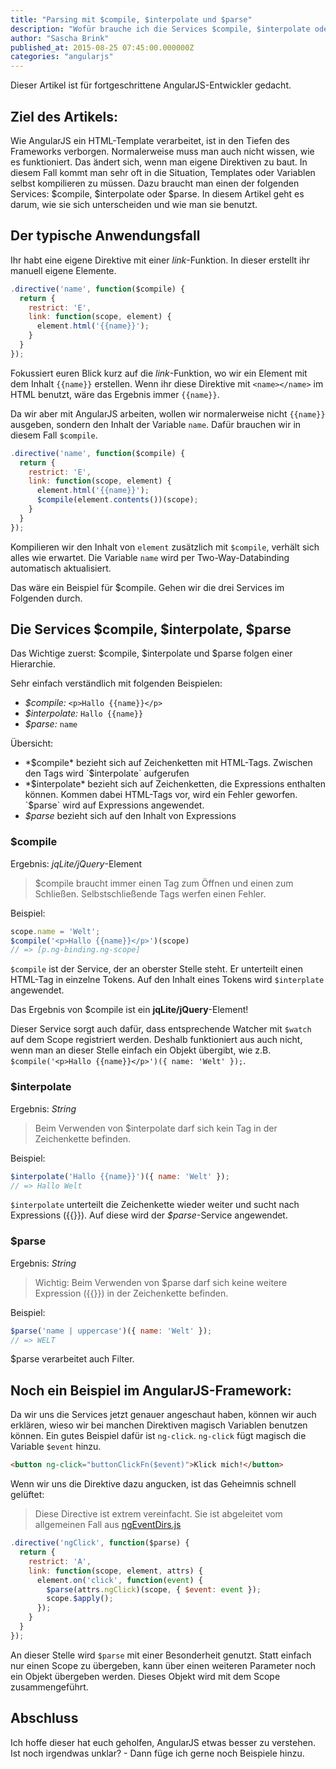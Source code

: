 ```yaml
---
title: "Parsing mit $compile, $interpolate und $parse"
description: "Wofür brauche ich die Services $compile, $interpolate oder $parse? In diesem Artikel geht es darum, wie sie sich unterscheiden und wie man sie benutzt."
author: "Sascha Brink"
published_at: 2015-08-25 07:45:00.000000Z
categories: "angularjs"
---
```


<div class="alert alert-info">Dieser Artikel ist für fortgeschrittene AngularJS-Entwickler gedacht.</div>

## Ziel des Artikels:

Wie AngularJS ein HTML-Template verarbeitet, ist in den Tiefen des Frameworks verborgen.
Normalerweise muss man auch nicht wissen, wie es funktioniert.
Das ändert sich, wenn man eigene Direktiven zu baut.
In diesem Fall kommt man sehr oft in die Situation, Templates oder Variablen selbst kompilieren zu müssen.
Dazu braucht man einen der folgenden Services: $compile, $interpolate oder $parse. In diesem Artikel geht es darum, wie sie sich unterscheiden und wie man sie benutzt.

## Der typische Anwendungsfall

Ihr habt eine eigene Direktive mit einer *link*-Funktion. In dieser erstellt ihr manuell eigene Elemente.

```javascript
.directive('name', function($compile) {
  return {
    restrict: 'E',
    link: function(scope, element) {
      element.html('{{name}}');
    }
  }
});
```

Fokussiert euren Blick kurz auf die *link*-Funktion, wo wir ein Element mit dem Inhalt `{{name}}` erstellen. Wenn ihr diese Direktive mit `<name></name>` im HTML benutzt, wäre das Ergebnis immer `{{name}}`.

Da wir aber mit AngularJS arbeiten, wollen wir normalerweise nicht `{{name}}` ausgeben, sondern den Inhalt der Variable `name`. Dafür brauchen wir in diesem Fall `$compile`.

```javascript
.directive('name', function($compile) {
  return {
    restrict: 'E',
    link: function(scope, element) {
      element.html('{{name}}');
      $compile(element.contents())(scope);
    }
  }
});
```

Kompilieren wir den Inhalt von `element` zusätzlich mit `$compile`, verhält sich alles wie erwartet. Die Variable `name` wird per Two-Way-Databinding automatisch aktualisiert.

Das wäre ein Beispiel für $compile. Gehen wir die drei Services im Folgenden durch.

## Die Services $compile, $interpolate, $parse

Das Wichtige zuerst: $compile, $interpolate und $parse folgen einer Hierarchie.

Sehr einfach verständlich mit folgenden Beispielen:

* *$compile:* `<p>Hallo {{name}}</p>`
* *$interpolate:* `Hallo {{name}}`
* *$parse:* `name`

Übersicht:

* *$compile* bezieht sich auf Zeichenketten mit HTML-Tags. Zwischen den Tags wird `$interpolate` aufgerufen
* *$interpolate* bezieht sich auf Zeichenketten, die Expressions enthalten können. Kommen dabei HTML-Tags vor, wird ein Fehler geworfen. `$parse` wird auf Expressions angewendet.
* *$parse* bezieht sich auf den Inhalt von Expressions

### $compile

Ergebnis: *jqLite/jQuery*-Element

> $compile braucht immer einen Tag zum Öffnen und einen zum Schließen. Selbstschließende Tags werfen einen Fehler.

Beispiel:

```javascript
scope.name = 'Welt';
$compile('<p>Hallo {{name}}</p>')(scope)
// => [p.ng-binding.ng-scope]
```

`$compile` ist der Service, der an oberster Stelle steht. Er unterteilt einen HTML-Tag in einzelne Tokens. Auf den Inhalt eines Tokens wird `$interplate` angewendet.

Das Ergebnis von $compile ist ein **jqLite/jQuery**-Element!

Dieser Service sorgt auch dafür, dass entsprechende Watcher mit `$watch` auf dem Scope registriert werden. Deshalb funktioniert aus auch nicht, wenn man an dieser Stelle einfach ein Objekt übergibt, wie z.B.  `$compile('<p>Hallo {{name}}</p>')({ name: 'Welt' });`.

### $interpolate

Ergebnis: *String*

> Beim Verwenden von $interpolate darf sich kein Tag in der Zeichenkette befinden.

Beispiel:

```javascript
$interpolate('Hallo {{name}}')({ name: 'Welt' });
// => Hallo Welt
```

`$interpolate` unterteilt die Zeichenkette wieder weiter und sucht nach Expressions ({{}}). Auf diese wird der *$parse*-Service angewendet.

### $parse

Ergebnis: *String*

> Wichtig: Beim Verwenden von $parse darf sich keine weitere Expression ({{}}) in der Zeichenkette befinden.

Beispiel:

```javascript
$parse('name | uppercase')({ name: 'Welt' });
// => WELT
```

$parse verarbeitet auch Filter.

## Noch ein Beispiel im AngularJS-Framework:

Da wir uns die Services jetzt genauer angeschaut haben, können wir auch erklären, wieso wir bei manchen Direktiven magisch Variablen benutzen können.
Ein gutes Beispiel dafür ist `ng-click`. `ng-click` fügt magisch die Variable `$event` hinzu.

```html
<button ng-click="buttonClickFn($event)">Klick mich!</button>
```

Wenn wir uns die Direktive dazu angucken, ist das Geheimnis schnell gelüftet:

> Diese Directive ist extrem vereinfacht. Sie ist abgeleitet vom allgemeinen Fall aus [ngEventDirs.js](https://github.com/angular/angular.js/blob/master/src/ng/directive/ngEventDirs.js)

```javascript
.directive('ngClick', function($parse) {
  return {
    restrict: 'A',
    link: function(scope, element, attrs) {
      element.on('click', function(event) {
        $parse(attrs.ngClick)(scope, { $event: event });
        scope.$apply();
      });
    }
  }
});
```

An dieser Stelle wird `$parse` mit einer Besonderheit genutzt. Statt einfach nur einen Scope zu übergeben, kann über einen weiteren Parameter noch ein Objekt übergeben werden. Dieses Objekt wird mit dem Scope zusammengeführt.

## Abschluss

Ich hoffe dieser hat euch geholfen, AngularJS etwas besser zu verstehen. Ist noch irgendwas unklar? - Dann füge ich gerne noch Beispiele hinzu.
